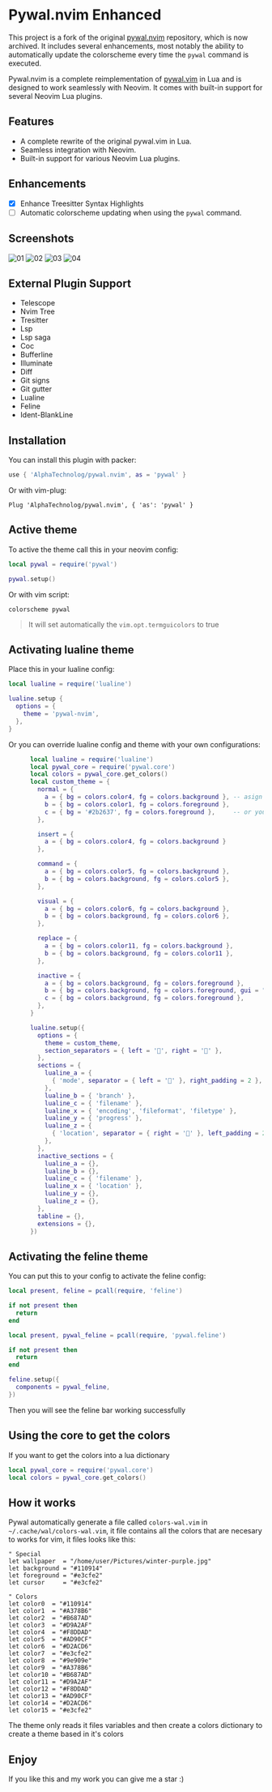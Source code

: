 # Pywal.nvim Enhanced

This project is a fork of the original [pywal.nvim](https://github.com/AlphaTechnolog/pywal.nvim) repository, which is now archived. It includes several enhancements, most notably the ability to automatically update the colorscheme every time the `pywal` command is executed.

Pywal.nvim is a complete reimplementation of [pywal.vim](https://github.com/dylanaraps/wal.vim) in Lua and is designed to work seamlessly with Neovim. It comes with built-in support for several Neovim Lua plugins.

## Features

- A complete rewrite of the original pywal.vim in Lua.
- Seamless integration with Neovim.
- Built-in support for various Neovim Lua plugins.

## Enhancements
- [x] Enhance Treesitter Syntax Highlights
- [ ] Automatic colorscheme updating when using the `pywal` command.

## Screenshots

![01](./.screenshots/01.png)
![02](./.screenshots/02.png)
![03](./.screenshots/03.png)
![04](./.screenshots/04.png)

## External Plugin Support

- Telescope
- Nvim Tree
- Tresitter
- Lsp
- Lsp saga
- Coc
- Bufferline
- Illuminate
- Diff
- Git signs
- Git gutter
- Lualine
- Feline
- Ident-BlankLine

## Installation

You can install this plugin with packer:

```lua
use { 'AlphaTechnolog/pywal.nvim', as = 'pywal' }
```

Or with vim-plug:

```vim
Plug 'AlphaTechnolog/pywal.nvim', { 'as': 'pywal' }
```

## Active theme

To active the theme call this in your neovim config:

```lua
local pywal = require('pywal')

pywal.setup()
```

Or with vim script:

```vim
colorscheme pywal
```

> It will set automatically the `vim.opt.termguicolors` to true

## Activating lualine theme

Place this in your lualine config:

```lua
local lualine = require('lualine')

lualine.setup {
  options = {
    theme = 'pywal-nvim',
  },
}
```

Or you can override lualine config and theme with your own configurations:

```lua
      local lualine = require('lualine')
      local pywal_core = require('pywal.core')
      local colors = pywal_core.get_colors()
      local custom_theme = {
        normal = {
          a = { bg = colors.color4, fg = colors.background }, -- asign color from pywal colors
          b = { bg = colors.color1, fg = colors.foreground },
          c = { bg = '#2b2637', fg = colors.foreground },     -- or you can asign static color
        },

        insert = {
          a = { bg = colors.color4, fg = colors.background }
        },

        command = {
          a = { bg = colors.color5, fg = colors.background },
          b = { bg = colors.background, fg = colors.color5 },
        },

        visual = {
          a = { bg = colors.color6, fg = colors.background },
          b = { bg = colors.background, fg = colors.color6 },
        },

        replace = {
          a = { bg = colors.color11, fg = colors.background },
          b = { bg = colors.background, fg = colors.color11 },
        },

        inactive = {
          a = { bg = colors.background, fg = colors.foreground },
          b = { bg = colors.background, fg = colors.foreground, gui = "bold" },
          c = { bg = colors.background, fg = colors.foreground },
        },
      }

      lualine.setup({
        options = {
          theme = custom_theme,
          section_separators = { left = '', right = '' },
        },
        sections = {
          lualine_a = {
            { 'mode', separator = { left = '' }, right_padding = 2 },
          },
          lualine_b = { 'branch' },
          lualine_c = { 'filename' },
          lualine_x = { 'encoding', 'fileformat', 'filetype' },
          lualine_y = { 'progress' },
          lualine_z = {
            { 'location', separator = { right = '' }, left_padding = 2 },
          },
        },
        inactive_sections = {
          lualine_a = {},
          lualine_b = {},
          lualine_c = { 'filename' },
          lualine_x = { 'location' },
          lualine_y = {},
          lualine_z = {},
        },
        tabline = {},
        extensions = {},
      })
```

## Activating the feline theme

You can put this to your config to activate the feline config:

```lua
local present, feline = pcall(require, 'feline')

if not present then
  return
end

local present, pywal_feline = pcall(require, 'pywal.feline')

if not present then
  return
end

feline.setup({
  components = pywal_feline,
})
```

Then you will see the feline bar working successfully

## Using the core to get the colors

If you want to get the colors into a lua dictionary

```lua
local pywal_core = require('pywal.core')
local colors = pywal_core.get_colors()
```

## How it works

Pywal automatically generate a file called `colors-wal.vim` in `~/.cache/wal/colors-wal.vim`,
it file contains all the colors that are necesary to works for vim, it files looks
like this:

```vim
" Special
let wallpaper  = "/home/user/Pictures/winter-purple.jpg"
let background = "#110914"
let foreground = "#e3cfe2"
let cursor     = "#e3cfe2"

" Colors
let color0  = "#110914"
let color1  = "#A378B6"
let color2  = "#B687AD"
let color3  = "#D9A2AF"
let color4  = "#F8DDAD"
let color5  = "#AD90CF"
let color6  = "#D2ACD6"
let color7  = "#e3cfe2"
let color8  = "#9e909e"
let color9  = "#A378B6"
let color10 = "#B687AD"
let color11 = "#D9A2AF"
let color12 = "#F8DDAD"
let color13 = "#AD90CF"
let color14 = "#D2ACD6"
let color15 = "#e3cfe2"
```

The theme only reads it files variables and then create a colors dictionary to create
a theme based in it's colors

## Enjoy

If you like this and my work you can give me a star :)
